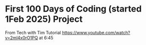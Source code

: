 # First 100 Days of Coding (started 1Feb 2025) Project
From Tech with Tim Tutorial https://www.youtube.com/watch?v=2ml4x0rO1PQ at 6:45